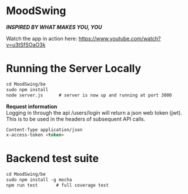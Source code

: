 MoodSwing
======

***INSPIRED BY WHAT MAKES YOU, YOU***

Watch the app in action here: https://www.youtube.com/watch?v=u3tSfSOaO3k

# Running the Server Locally #
```html
cd MoodSwing/be
sudo npm install
node server.js      # server is now up and running at port 3000
```


**Request information** </br>
Logging in through the api /users/login will return a json web token (jwt). This is to be used in the headers of subsequent API calls.

```html
Content-Type application/json
x-access-token <token>
```
# Backend test suite #
```html
cd MoodSwing/be
sudo npm install -g mocha
npm run test       # full coverage test
```
